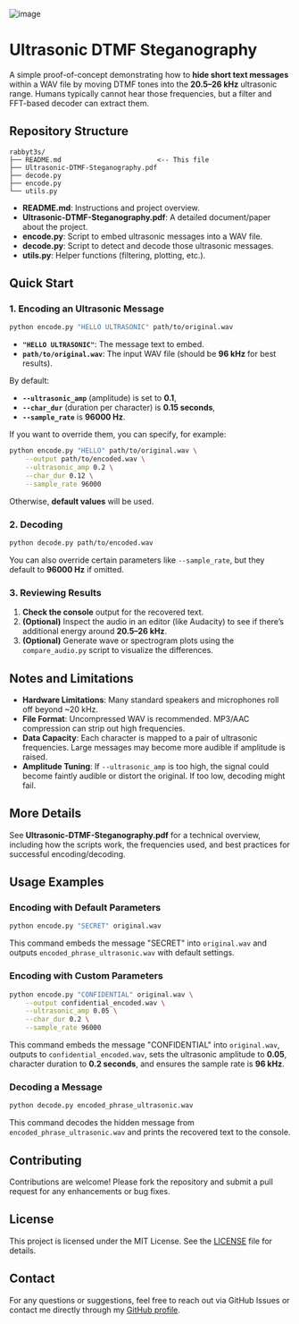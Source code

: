 ![image](https://github.com/user-attachments/assets/8653f316-5098-416d-bd07-1341f103a06d)

# Ultrasonic DTMF Steganography

A simple proof-of-concept demonstrating how to **hide short text messages** within a WAV file by moving DTMF tones into the **20.5–26 kHz** ultrasonic range. Humans typically cannot hear those frequencies, but a filter and FFT-based decoder can extract them.

## Repository Structure

```
rabbyt3s/
├── README.md                        <-- This file
├── Ultrasonic-DTMF-Steganography.pdf
├── decode.py
├── encode.py
└── utils.py
```

- **README.md**: Instructions and project overview.  
- **Ultrasonic-DTMF-Steganography.pdf**: A detailed document/paper about the project.  
- **encode.py**: Script to embed ultrasonic messages into a WAV file.  
- **decode.py**: Script to detect and decode those ultrasonic messages.  
- **utils.py**: Helper functions (filtering, plotting, etc.).

## Quick Start

### 1. Encoding an Ultrasonic Message

```bash
python encode.py "HELLO ULTRASONIC" path/to/original.wav
```

- **`"HELLO ULTRASONIC"`**: The message text to embed.
- **`path/to/original.wav`**: The input WAV file (should be **96 kHz** for best results).

By default:
- **`--ultrasonic_amp`** (amplitude) is set to **0.1**,  
- **`--char_dur`** (duration per character) is **0.15 seconds**,  
- **`--sample_rate`** is **96000 Hz**.

If you want to override them, you can specify, for example:

```bash
python encode.py "HELLO" path/to/original.wav \
    --output path/to/encoded.wav \
    --ultrasonic_amp 0.2 \
    --char_dur 0.12 \
    --sample_rate 96000
```

Otherwise, **default values** will be used.

### 2. Decoding

```bash
python decode.py path/to/encoded.wav
```

You can also override certain parameters like `--sample_rate`, but they default to **96000 Hz** if omitted.

### 3. Reviewing Results

1. **Check the console** output for the recovered text.  
2. **(Optional)** Inspect the audio in an editor (like Audacity) to see if there’s additional energy around **20.5–26 kHz**.  
3. **(Optional)** Generate wave or spectrogram plots using the `compare_audio.py` script to visualize the differences.

## Notes and Limitations

- **Hardware Limitations**: Many standard speakers and microphones roll off beyond ~20 kHz.  
- **File Format**: Uncompressed WAV is recommended. MP3/AAC compression can strip out high frequencies.  
- **Data Capacity**: Each character is mapped to a pair of ultrasonic frequencies. Large messages may become more audible if amplitude is raised.  
- **Amplitude Tuning**: If `--ultrasonic_amp` is too high, the signal could become faintly audible or distort the original. If too low, decoding might fail.

## More Details

See **Ultrasonic-DTMF-Steganography.pdf** for a technical overview, including how the scripts work, the frequencies used, and best practices for successful encoding/decoding.

## Usage Examples

### Encoding with Default Parameters

```bash
python encode.py "SECRET" original.wav
```

This command embeds the message "SECRET" into `original.wav` and outputs `encoded_phrase_ultrasonic.wav` with default settings.

### Encoding with Custom Parameters

```bash
python encode.py "CONFIDENTIAL" original.wav \
    --output confidential_encoded.wav \
    --ultrasonic_amp 0.05 \
    --char_dur 0.2 \
    --sample_rate 96000
```

This command embeds the message "CONFIDENTIAL" into `original.wav`, outputs to `confidential_encoded.wav`, sets the ultrasonic amplitude to **0.05**, character duration to **0.2 seconds**, and ensures the sample rate is **96 kHz**.

### Decoding a Message

```bash
python decode.py encoded_phrase_ultrasonic.wav
```

This command decodes the hidden message from `encoded_phrase_ultrasonic.wav` and prints the recovered text to the console.

## Contributing

Contributions are welcome! Please fork the repository and submit a pull request for any enhancements or bug fixes.

## License

This project is licensed under the MIT License. See the [LICENSE](LICENSE) file for details.

## Contact

For any questions or suggestions, feel free to reach out via GitHub Issues or contact me directly through my [GitHub profile](https://github.com/rabbyt3s).
